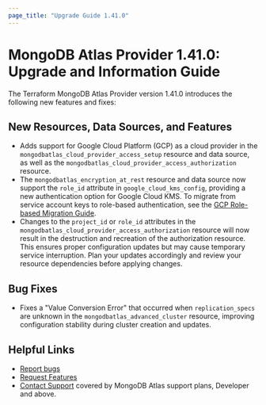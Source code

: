 ```yaml
---
page_title: "Upgrade Guide 1.41.0"
---
```


# MongoDB Atlas Provider 1.41.0: Upgrade and Information Guide

The Terraform MongoDB Atlas Provider version 1.41.0 introduces the following new features and fixes:

## New Resources, Data Sources, and Features

- Adds support for Google Cloud Platform (GCP) as a cloud provider in the `mongodbatlas_cloud_provider_access_setup` resource and data source, as well as the `mongodbatlas_cloud_provider_access_authorization` resource.
- The `mongodbatlas_encryption_at_rest` resource and data source now support the `role_id` attribute in `google_cloud_kms_config`, providing a new authentication option for Google Cloud KMS. To migrate from service account keys to role-based authentication, see the [GCP Role-based Migration Guide](./encryption-at-rest-gcp-role-based-migration.md).
- Changes to the `project_id` or `role_id` attributes in the `mongodbatlas_cloud_provider_access_authorization` resource will now result in the destruction and recreation of the authorization resource. This ensures proper configuration updates but may cause temporary service interruption. Plan your updates accordingly and review your resource dependencies before applying changes.

## Bug Fixes

- Fixes a "Value Conversion Error" that occurred when `replication_specs` are unknown in the `mongodbatlas_advanced_cluster` resource, improving configuration stability during cluster creation and updates.

## Helpful Links

* [Report bugs](https://github.com/mongodb/terraform-provider-mongodbatlas/issues)
* [Request Features](https://feedback.mongodb.com/forums/924145-atlas?category_id=370723)
* [Contact Support](https://docs.atlas.mongodb.com/support/) covered by MongoDB Atlas support plans, Developer and above.
